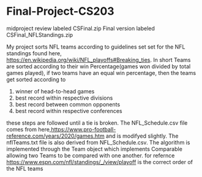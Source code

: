 # Final-Project-CS203

midproject review labeled CSFinal.zip
Final version labeled CSFinal_NFLStandings.zip

My project sorts NFL teams according to guidelines set set for the NFL standings found here, https://en.wikipedia.org/wiki/NFL_playoffs#Breaking_ties. In short Teams are sorted according to their win Percentage(games won divided by total games played), if two teams have an equal win percentage, then the teams get sorted according to
1) winner of head-to-head games
2) best record within respective divisions
3) best record between common opponents
4) best record within respective conferences

these steps are followed until a tie is broken. The NFL_Schedule.csv file comes from here,https://www.pro-football-reference.com/years/2020/games.htm and is modifyed slightly. The nflTeams.txt file is also derived from NFL_Schedule.csv.
The algorithm is implemented through the Team object which implements Comparable<Team> allowing two Teams to be compared with one another. 
for refernce https://www.espn.com/nfl/standings/_/view/playoff is the correct order of the NFL teams
